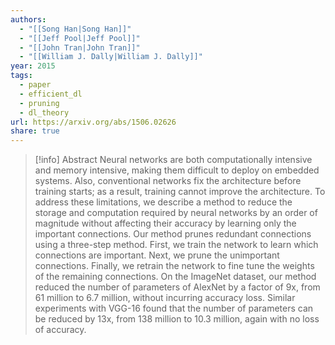 ```yaml
---
authors:
  - "[[Song Han|Song Han]]"
  - "[[Jeff Pool|Jeff Pool]]"
  - "[[John Tran|John Tran]]"
  - "[[William J. Dally|William J. Dally]]"
year: 2015
tags:
  - paper
  - efficient_dl
  - pruning
  - dl_theory
url: https://arxiv.org/abs/1506.02626
share: true
---
```

> [!info] Abstract
> Neural networks are both computationally intensive and memory intensive, making them difficult to deploy on embedded systems. Also, conventional networks fix the architecture before training starts; as a result, training cannot improve the architecture. To address these limitations, we describe a method to reduce the storage and computation required by neural networks by an order of magnitude without affecting their accuracy by learning only the important connections. Our method prunes redundant connections using a three-step method. First, we train the network to learn which connections are important. Next, we prune the unimportant connections. Finally, we retrain the network to fine tune the weights of the remaining connections. On the ImageNet dataset, our method reduced the number of parameters of AlexNet by a factor of 9x, from 61 million to 6.7 million, without incurring accuracy loss. Similar experiments with VGG-16 found that the number of parameters can be reduced by 13x, from 138 million to 10.3 million, again with no loss of accuracy.
